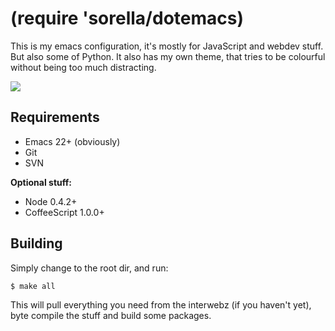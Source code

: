 (require 'sorella/dotemacs)
===========================

This is my emacs configuration, it's mostly for JavaScript and webdev
stuff. But also some of Python. It also has my own theme, that tries to
be colourful without being too much distracting.

![](http://dl.dropbox.com/u/4429200/candy-chain.png)


Requirements
------------

- Emacs 22+ (obviously)
- Git
- SVN

**Optional stuff:**

- Node 0.4.2+
- CoffeeScript 1.0.0+


[color-theme]: http://www.nongnu.org/color-theme/


Building
--------

Simply change to the root dir, and run:

    $ make all
    
This will pull everything you need from the interwebz (if you haven't
yet), byte compile the stuff and build some packages.
